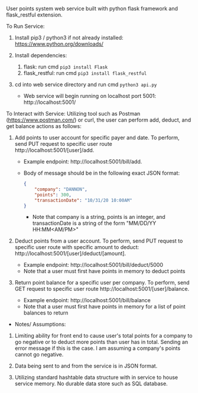 User points system web service built with python flask framework and
flask_restful extension.

To Run Service:

1) Install pip3 / python3 if not already installed: 
   https://www.python.org/downloads/
2) Install dependencies:
    1) flask: run cmd ```pip3 install Flask```
    2) flask_restful: run cmd ```pip3 install flask_restful```
    
3) cd into web service directory and run cmd ```python3 api.py```
    * Web service will begin running on localhost port 5001: 
      http://localhost:5001/

To Interact with Service:
Utilizing tool such as Postman (https://www.postman.com/) or curl, the user 
   can perform add, deduct, and get balance actions as follows:
   
1) Add points to user account for specific payer and date. To perform,
    send PUT request to specific user route http://localhost:5001/[user]/add.
      * Example endpoint: http://localhost:5001/bill/add.
      * Body of message should be in the following exact JSON format:
      
        ```json
        {
            "company": "DANNON",
            "points": 300,
            "transactionDate": "10/31/20 10:00AM"
        }
        ```
        * Note that company is a string, points is an integer, and transactionDate
    is a string of the form "MM/DD/YY HH:MM<AM/PM>"
          
2) Deduct points from a user account. To perform, send PUT request to 
    specific user route with specific amount to deduct:
        http://localhost:5001/[user]/deduct/[amount]. 
   * Example endpoint: http://localhost:5001/bill/deduct/5000
   * Note that a user must first have points in memory to deduct points
   
3) Return point balance for a specific user per company. To perform,
    send GET request to specific user route
   http://localhost:5001/[user]/balance. 
   * Example endpoint: http://localhost:5001/bill/balance
   * Note that a user must first have points in memory for a list of point
          balances to return

* Notes/ Assumptions:

1) Limiting ability for front end to cause user's total points for a company
   to go negative or to deduct more points than user has in total. Sending an
   error message if this is the case. I am assuming a company's points cannot
   go negative.
   
2) Data being sent to and from the service is in JSON format.
   
3) Utilizing standard hashtable data structure with in service to house service
   memory. No durable data store such as SQL database.
     


